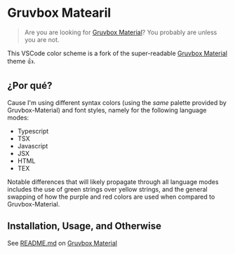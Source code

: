 # Gruvbox Matearil

> Are you are looking for [Gruvbox Material](https://github.com/gruvbox-material/vscode)? You probably are unless you are not.

This VSCode color scheme is a fork of the super-readable [Gruvbox Material](https://github.com/gruvbox-material/vscode) theme 👍.

## ¿Por qué?

Cause I'm using different syntax colors (using the _same_ palette provided by Gruvbox-Material) and font styles, namely for the following language modes:

- Typescript
- TSX
- Javascript
- JSX
- HTML
- TEX

Notable differences that will likely propagate through all language modes includes the use of green strings over yellow strings, and the general swapping of how the purple and red colors are used when compared to Gruvbox-Material.

## Installation, Usage, and Otherwise

See [README.md](https://github.com/gruvbox-material/vscode/blob/master/README.md) on [Gruvbox Material](https://github.com/gruvbox-material/vscode)
